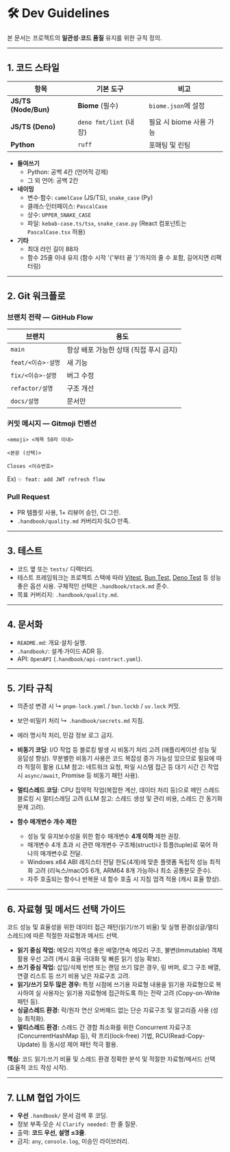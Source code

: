 # 🛠️ Dev Guidelines

본 문서는 프로젝트의 **일관성·코드 품질** 유지를 위한 규칙 정의.

---

## 1. 코드 스타일

| 항목 | 기본 도구 | 비고 |
|------|----------|------|
| **JS/TS (Node/Bun)** | **Biome** (필수) | `biome.json`에 설정 |
| **JS/TS (Deno)**     | `deno fmt/lint` (내장) | 필요 시 biome 사용 가능 |
| **Python**           | `ruff` | 포매팅 및 린팅 |

- **들여쓰기**  
  - Python: 공백 4칸 (언어적 강제)
  - 그 외 언어: 공백 2칸
- **네이밍**  
  - 변수·함수: `camelCase` (JS/TS), `snake_case` (Py)  
  - 클래스·인터페이스: `PascalCase`  
  - 상수: `UPPER_SNAKE_CASE`  
  - 파일: `kebab-case.ts/tsx`, `snake_case.py` (React 컴포넌트는 `PascalCase.tsx` 허용)
- **기타**  
  - 최대 라인 길이 88자  
  - 함수 25줄 이내 유지 (함수 시작 '{'부터 끝 '}'까지의 줄 수 포함, 길어지면 리팩터링)

---

## 2. Git 워크플로

### 브랜치 전략 — GitHub Flow

| 브랜치 | 용도 |
|--------|------|
| `main` | 항상 배포 가능한 상태 (직접 푸시 금지) |
| `feat/<이슈>-설명` | 새 기능 |
| `fix/<이슈>-설명`  | 버그 수정 |
| `refactor/설명`    | 구조 개선 |
| `docs/설명`        | 문서만 |

### 커밋 메시지 — **Gitmoji** 컨벤션

```text
<emoji> <제목 50자 이내>

<본문 (선택)>

Closes <이슈번호>
```

Ex) `✨ feat: add JWT refresh flow`

### Pull Request

- PR 템플릿 사용, 1+ 리뷰어 승인, CI 그린.
- `.handbook/quality.md` 커버리지·SLO 만족.

---

## 3. 테스트

- 코드 옆 또는 `tests/` 디렉터리.
- 테스트 프레임워크는 프로젝트 스택에 따라 [Vitest](https://vitest.dev/), [Bun Test](https://bun.sh/docs/test/writing), [Deno Test](https://deno.land/manual@v1.37/basics/testing) 등 성능 좋은 옵션 사용. 구체적인 선택은 `.handbook/stack.md` 준수.
- 목표 커버리지: `.handbook/quality.md`.

---

## 4. 문서화

- `README.md`: 개요·설치·실행.
- `.handbook/`: 설계·가이드·ADR 등.
- API: `OpenAPI` (`.handbook/api-contract.yaml`).

---

## 5. 기타 규칙

- 의존성 변경 시 ↳ `pnpm-lock.yaml` / `bun.lockb` / `uv.lock` 커밋.  
- 보안·비밀키 처리 ↳ `.handbook/secrets.md` 지침.  
- 에러 명시적 처리, 민감 정보 로그 금지.
- **비동기 코딩**: I/O 작업 등 블로킹 발생 시 비동기 처리 고려 (애플리케이션 성능 및 응답성 향상). 무분별한 비동기 사용은 코드 복잡성 증가 가능성 있으므로 필요에 따라 적절히 활용 (LLM 참고: 네트워크 요청, 파일 시스템 접근 등 대기 시간 긴 작업 시 `async/await`, Promise 등 비동기 패턴 사용).
- **멀티스레드 코딩**: CPU 집약적 작업(복잡한 계산, 데이터 처리 등)으로 메인 스레드 블로킹 시 멀티스레딩 고려 (LLM 참고: 스레드 생성 및 관리 비용, 스레드 간 동기화 문제 고려).

- **함수 매개변수 개수 제한**
  - 성능 및 유지보수성을 위한 함수 매개변수 **4개 이하** 제한 권장.
  - 매개변수 4개 초과 시 관련 매개변수 구조체(struct)나 튜플(tuple)로 묶어 하나의 매개변수로 전달.
  - Windows x64 ABI 레지스터 전달 한도(4개)에 맞춘 플랫폼 독립적 성능 최적화 고려 (리눅스/macOS 6개, ARM64 8개 가능하나 최소 공통분모 준수).
  - 자주 호출되는 함수나 반복문 내 함수 호출 시 지침 엄격 적용 (캐시 효율 향상).

---

## 6. 자료형 및 메서드 선택 가이드

코드 성능 및 효율성을 위한 데이터 접근 패턴(읽기/쓰기 비율) 및 실행 환경(싱글/멀티스레드)에 따른 적절한 자료형과 메서드 선택.

*   **읽기 중심 작업:** 메모리 지역성 좋은 배열/연속 메모리 구조, 불변(Immutable) 객체 활용 우선 고려 (캐시 효율 극대화 및 빠른 읽기 성능 확보).
*   **쓰기 중심 작업:** 삽입/삭제 빈번 또는 랜덤 쓰기 많은 경우, 링 버퍼, 로그 구조 배열, 연결 리스트 등 쓰기 비용 낮은 자료구조 고려.
*   **읽기/쓰기 모두 많은 경우:** 특정 시점에 쓰기용 자료형 내용을 읽기용 자료형으로 복사하여 실 사용자는 읽기용 자료형에 접근하도록 하는 전략 고려 (Copy-on-Write 패턴 등).
*   **싱글스레드 환경:** 락/원자 연산 오버헤드 없는 단순 자료구조 및 알고리즘 사용 (성능 최적화).
*   **멀티스레드 환경:** 스레드 간 경합 최소화를 위한 Concurrent 자료구조 (ConcurrentHashMap 등), 락 프리(lock-free) 기법, RCU(Read-Copy-Update) 등 동시성 제어 패턴 적극 활용.

**핵심:** 코드 읽기:쓰기 비율 및 스레드 환경 정확한 분석 및 적절한 자료형/메서드 선택 (효율적 코드 작성 시작).

---

## 7. LLM 협업 가이드

- **우선** `.handbook/` 문서 검색 후 코딩.  
- 정보 부족·모순 시 `Clarify needed:` 한 줄 질문.  
- 출력: **코드 우선, 설명 ≤3줄**.  
- 금지: `any`, `console.log`, 미승인 라이브러리.

